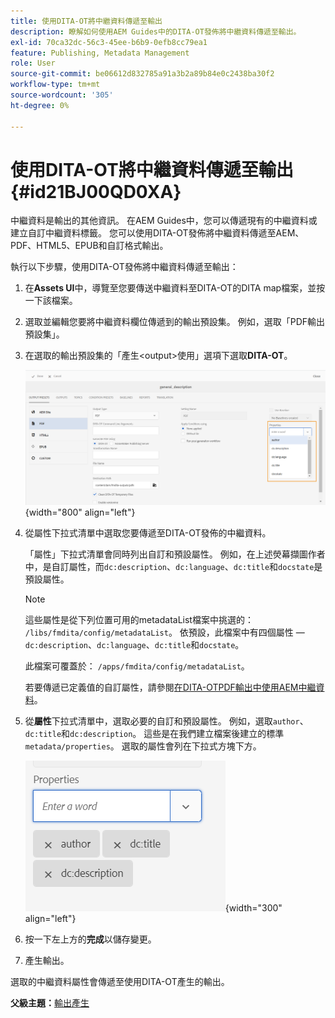 ```yaml
---
title: 使用DITA-OT將中繼資料傳遞至輸出
description: 瞭解如何使用AEM Guides中的DITA-OT發佈將中繼資料傳遞至輸出。
exl-id: 70ca32dc-56c3-45ee-b6b9-0efb8cc79ea1
feature: Publishing, Metadata Management
role: User
source-git-commit: be06612d832785a91a3b2a89b84e0c2438ba30f2
workflow-type: tm+mt
source-wordcount: '305'
ht-degree: 0%

---
```


# 使用DITA-OT將中繼資料傳遞至輸出 {#id21BJ00QD0XA}

中繼資料是輸出的其他資訊。 在AEM Guides中，您可以傳遞現有的中繼資料或建立自訂中繼資料標籤。 您可以使用DITA-OT發佈將中繼資料傳遞至AEM、PDF、HTML5、EPUB和自訂格式輸出。

執行以下步驟，使用DITA-OT發佈將中繼資料傳遞至輸出：

1. 在&#x200B;**Assets UI**&#x200B;中，導覽至您要傳送中繼資料至DITA-OT的DITA map檔案，並按一下該檔案。
1. 選取並編輯您要將中繼資料欄位傳遞到的輸出預設集。 例如，選取「PDF輸出預設集」。
1. 在選取的輸出預設集的「產生&lt;output\>使用」選項下選取&#x200B;**DITA-OT**。

   ![](images/custom-meta-data-output-preset.png){width="800" align="left"}

1. 從屬性下拉式清單中選取您要傳遞至DITA-OT發佈的中繼資料。

   「屬性」下拉式清單會同時列出自訂和預設屬性。 例如，在上述熒幕擷圖作者中，是自訂屬性，而`dc:description`、`dc:language`、`dc:title`和`docstate`是預設屬性。

   >[!NOTE]
   >
   > 這些屬性是從下列位置可用的metadataList檔案中挑選的： `/libs/fmdita/config/metadataList`。 依預設，此檔案中有四個屬性 — `dc:description`、`dc:language`、`dc:title`和`docstate`。

   此檔案可覆蓋於： `/apps/fmdita/config/metadataList`。

   若要傳遞已定義值的自訂屬性，請參閱[在DITA-OTPDF輸出中使用AEM中繼資料](https://experienceleaguecommunities.adobe.com/t5/xml-documentation-discussions/use-aem-metadata-in-dita-ot-pdf-output/td-p/411880)。

1. 從&#x200B;**屬性**&#x200B;下拉式清單中，選取必要的自訂和預設屬性。 例如，選取`author`、`dc:title`和`dc:description`。 這些是在我們建立檔案後建立的標準`metadata/properties`。 選取的屬性會列在下拉式方塊下方。

   ![](images/selected-metadata-properties.png){width="300" align="left"}

1. 按一下左上方的&#x200B;**完成**&#x200B;以儲存變更。
1. 產生輸出。

選取的中繼資料屬性會傳遞至使用DITA-OT產生的輸出。

**父級主題：**[&#x200B;輸出產生](generate-output.md)
